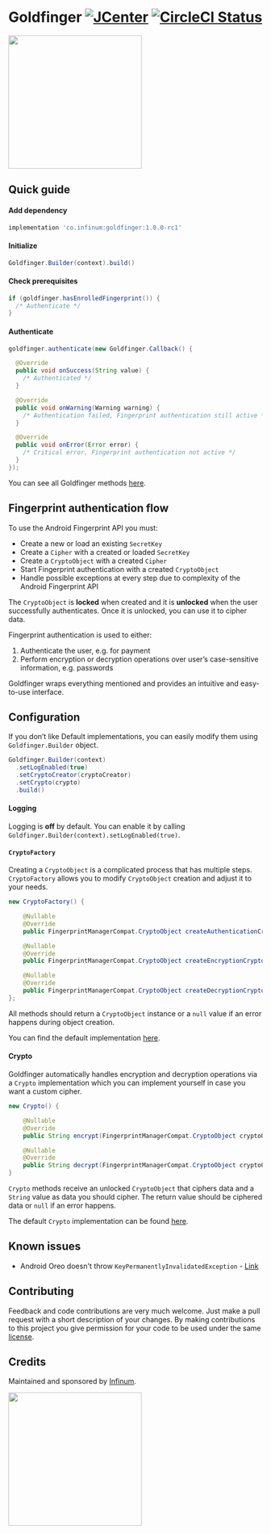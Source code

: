 # Goldfinger [![JCenter](https://api.bintray.com/packages/infinum/android/goldfinger/images/download.svg)](https://bintray.com/infinum/android/goldfinger/_latestVersion) [![CircleCI Status](https://circleci.com/gh/infinum/Android-Goldfinger/tree/master.svg?style=shield&circle-token=141a7164e06f4e97602260e076110778f16a8d02)](https://bintray.com/infinum/android/goldfinger/_latestVersion)

<img src='./logo.svg' width='264'/>

## Quick guide

#### Add dependency

```gradle
implementation 'co.infinum:goldfinger:1.0.0-rc1'
```

#### Initialize

```java
Goldfinger.Builder(context).build()
```

#### Check prerequisites

```java
if (goldfinger.hasEnrolledFingerprint()) {
  /* Authenticate */
}
```

#### Authenticate

```java
goldfinger.authenticate(new Goldfinger.Callback() {

  @Override
  public void onSuccess(String value) {
    /* Authenticated */
  }

  @Override
  public void onWarning(Warning warning) {
    /* Authentication failed, Fingerprint authentication still active */
  }

  @Override
  public void onError(Error error) {
    /* Critical error, Fingerprint authentication not active */
  }
});
```

You can see all Goldfinger methods [here](./lib/src/main/java/co/infinum/goldfinger/Goldfinger.java).

## Fingerprint authentication flow

To use the Android Fingerprint API you must:

- Create a new or load an existing `SecretKey`
- Create a `Cipher` with a created or loaded `SecretKey`
- Create a `CryptoObject` with a created `Cipher`
- Start Fingerprint authentication with a created `CryptoObject`
- Handle possible exceptions at every step due to complexity of the Android Fingerprint API

The `CryptoObject` is **locked** when created and it is **unlocked** when the user successfully authenticates. Once it is unlocked, you can use it to cipher data.

Fingerprint authentication is used to either:

1) Authenticate the user, e.g. for payment
2) Perform encryption or decryption operations over user’s case-sensitive information, e.g. passwords

Goldfinger wraps everything mentioned and provides an intuitive and easy-to-use interface.

## Configuration

If you don’t like Default implementations, you can easily modify them using `Goldfinger.Builder` object.

```java
Goldfinger.Builder(context)
  .setLogEnabled(true)
  .setCryptoCreator(cryptoCreator)
  .setCrypto(crypto)
  .build()
```

#### Logging

Logging is **off** by default. You can enable it by calling `Goldfinger.Builder(context).setLogEnabled(true)`.

#### `CryptoFactory`

Creating a `CryptoObject` is a complicated process that has multiple steps. `CryptoFactory` allows you to modify `CryptoObject` creation and adjust it to your needs.

```java
new CryptoFactory() {

    @Nullable
    @Override
    public FingerprintManagerCompat.CryptoObject createAuthenticationCryptoObject(String keyName) {}

    @Nullable
    @Override
    public FingerprintManagerCompat.CryptoObject createEncryptionCryptoObject(String keyName) {}

    @Nullable
    @Override
    public FingerprintManagerCompat.CryptoObject createDecryptionCryptoObject(String keyName) {}
};
```

All methods should return a `CryptoObject` instance or a `null` value if an error happens during object creation.

You can find the default implementation [here](./lib/src/main/java/co/infinum/goldfinger/CryptoFactory.java).

#### Crypto

Goldfinger automatically handles encryption and decryption operations via a `Crypto` implementation which you can implement yourself in case you want a custom cipher.

```java
new Crypto() {

    @Nullable
    @Override
    public String encrypt(FingerprintManagerCompat.CryptoObject cryptoObject, String value) {}

    @Nullable
    @Override
    public String decrypt(FingerprintManagerCompat.CryptoObject cryptoObject, String value) {}
}
```

`Crypto` methods receive an unlocked `CryptoObject` that ciphers data and a `String` value as data you should cipher. The return value should be ciphered data or `null` if an error happens.

The default `Crypto` implementation can be found [here](./lib/src/main/java/co/infinum/goldfinger/Crypto.java).

## Known issues

- Android Oreo doesn't throw `KeyPermanentlyInvalidatedException` - [Link](https://issuetracker.google.com/issues/65578763)

## Contributing

Feedback and code contributions are very much welcome. Just make a pull request with a short description of your changes. By making contributions to this project you give permission for your code to be used under the same [license](LICENSE).

## Credits

Maintained and sponsored by [Infinum](http://www.infinum.co).

<a href='https://infinum.co'>
  <img src='https://infinum.co/infinum.png' href='https://infinum.co' width='264'>
</a>
